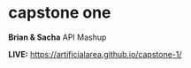 # capstone one

**Brian & Sacha** API Mashup 

**LIVE:** https://artificialarea.github.io/capstone-1/
